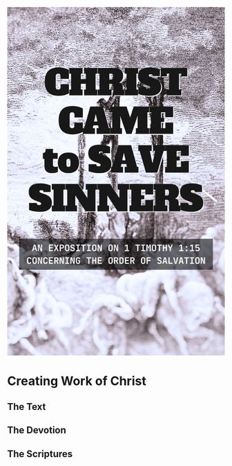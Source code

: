 <img class="intro-right" src="../images/book-ccss-3.jpg">

# Creating Work of Christ

## The Text

## The Devotion

## The Scriptures
